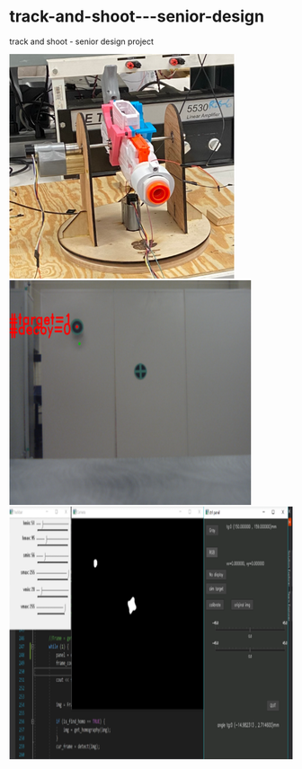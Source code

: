 # track-and-shoot---senior-design
track and shoot - senior design project


<img src="/img/gun.png" width="400" height="400"> <img src="/img/cv_detect_res.png" width="430" height="400">
<img src="/img/cv_subsys.png" width="900" height="450">

